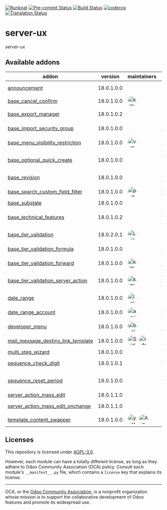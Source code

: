 
[![Runboat](https://img.shields.io/badge/runboat-Try%20me-875A7B.png)](https://runboat.odoo-community.org/builds?repo=OCA/server-ux&target_branch=18.0)
[![Pre-commit Status](https://github.com/OCA/server-ux/actions/workflows/pre-commit.yml/badge.svg?branch=18.0)](https://github.com/OCA/server-ux/actions/workflows/pre-commit.yml?query=branch%3A18.0)
[![Build Status](https://github.com/OCA/server-ux/actions/workflows/test.yml/badge.svg?branch=18.0)](https://github.com/OCA/server-ux/actions/workflows/test.yml?query=branch%3A18.0)
[![codecov](https://codecov.io/gh/OCA/server-ux/branch/18.0/graph/badge.svg)](https://codecov.io/gh/OCA/server-ux)
[![Translation Status](https://translation.odoo-community.org/widgets/server-ux-18-0/-/svg-badge.svg)](https://translation.odoo-community.org/engage/server-ux-18-0/?utm_source=widget)

<!-- /!\ do not modify above this line -->

# server-ux

server-ux

<!-- /!\ do not modify below this line -->

<!-- prettier-ignore-start -->

[//]: # (addons)

Available addons
----------------
addon | version | maintainers | summary
--- | --- | --- | ---
[announcement](announcement/) | 18.0.1.0.0 |  | Notify internal users about relevant organization stuff
[base_cancel_confirm](base_cancel_confirm/) | 18.0.1.0.0 | <a href='https://github.com/kittiu'><img src='https://github.com/kittiu.png' width='32' height='32' style='border-radius:50%;' alt='kittiu'/></a> | Base Cancel Confirm
[base_export_manager](base_export_manager/) | 18.0.1.0.2 |  | Manage model export profiles
[base_import_security_group](base_import_security_group/) | 18.0.1.0.0 |  | Group-based permissions for importing CSV files
[base_menu_visibility_restriction](base_menu_visibility_restriction/) | 18.0.1.0.0 | <a href='https://github.com/victoralmau'><img src='https://github.com/victoralmau.png' width='32' height='32' style='border-radius:50%;' alt='victoralmau'/></a> | Restrict (with groups) menu visibilty
[base_optional_quick_create](base_optional_quick_create/) | 18.0.1.0.0 |  | Avoid "quick create" on m2o fields, on a "by model" basis
[base_revision](base_revision/) | 18.0.1.0.0 |  | Keep track of revised document
[base_search_custom_field_filter](base_search_custom_field_filter/) | 18.0.1.0.0 | <a href='https://github.com/pedrobaeza'><img src='https://github.com/pedrobaeza.png' width='32' height='32' style='border-radius:50%;' alt='pedrobaeza'/></a> | Add custom filters for fields via UI
[base_substate](base_substate/) | 18.0.1.0.0 |  | Base Sub State
[base_technical_features](base_technical_features/) | 18.0.1.0.2 |  | Access to technical features without activating debug mode
[base_tier_validation](base_tier_validation/) | 18.0.2.0.1 | <a href='https://github.com/LoisRForgeFlow'><img src='https://github.com/LoisRForgeFlow.png' width='32' height='32' style='border-radius:50%;' alt='LoisRForgeFlow'/></a> | Implement a validation process based on tiers.
[base_tier_validation_formula](base_tier_validation_formula/) | 18.0.1.0.0 |  | Formulas for Base tier validation
[base_tier_validation_forward](base_tier_validation_forward/) | 18.0.1.0.0 | <a href='https://github.com/kittiu'><img src='https://github.com/kittiu.png' width='32' height='32' style='border-radius:50%;' alt='kittiu'/></a> | Forward option for base tiers
[base_tier_validation_server_action](base_tier_validation_server_action/) | 18.0.1.0.0 | <a href='https://github.com/kittiu'><img src='https://github.com/kittiu.png' width='32' height='32' style='border-radius:50%;' alt='kittiu'/></a> | Add option to call server action when a tier is validated
[date_range](date_range/) | 18.0.1.0.0 | <a href='https://github.com/lmignon'><img src='https://github.com/lmignon.png' width='32' height='32' style='border-radius:50%;' alt='lmignon'/></a> | Manage all kind of date range
[date_range_account](date_range_account/) | 18.0.1.0.0 | <a href='https://github.com/alexis-via'><img src='https://github.com/alexis-via.png' width='32' height='32' style='border-radius:50%;' alt='alexis-via'/></a> | Add Date Range menu entry in Invoicing app
[developer_menu](developer_menu/) | 18.0.1.0.0 | <a href='https://github.com/bealdav'><img src='https://github.com/bealdav.png' width='32' height='32' style='border-radius:50%;' alt='bealdav'/></a> | Menu Shortcut for developer usage
[mail_message_destiny_link_template](mail_message_destiny_link_template/) | 18.0.1.0.0 | <a href='https://github.com/Shide'><img src='https://github.com/Shide.png' width='32' height='32' style='border-radius:50%;' alt='Shide'/></a> <a href='https://github.com/rafaelbn'><img src='https://github.com/rafaelbn.png' width='32' height='32' style='border-radius:50%;' alt='rafaelbn'/></a> | Mail template to show destiny records in chatter.
[multi_step_wizard](multi_step_wizard/) | 18.0.1.0.0 |  | Multi-Steps Wizards
[sequence_check_digit](sequence_check_digit/) | 18.0.1.0.1 |  | Adds a check digit on sequences
[sequence_reset_period](sequence_reset_period/) | 18.0.1.0.0 |  | Auto-generate yearly/monthly/weekly/daily sequence period ranges
[server_action_mass_edit](server_action_mass_edit/) | 18.0.1.1.0 |  | Mass Editing
[server_action_mass_edit_onchange](server_action_mass_edit_onchange/) | 18.0.1.1.0 |  | Extension of server_action_mass_edit
[template_content_swapper](template_content_swapper/) | 18.0.1.0.0 | <a href='https://github.com/yostashiro'><img src='https://github.com/yostashiro.png' width='32' height='32' style='border-radius:50%;' alt='yostashiro'/></a> <a href='https://github.com/AungKoKoLin1997'><img src='https://github.com/AungKoKoLin1997.png' width='32' height='32' style='border-radius:50%;' alt='AungKoKoLin1997'/></a> | Template Content Swapper

[//]: # (end addons)

<!-- prettier-ignore-end -->

## Licenses

This repository is licensed under [AGPL-3.0](LICENSE).

However, each module can have a totally different license, as long as they adhere to Odoo Community Association (OCA)
policy. Consult each module's `__manifest__.py` file, which contains a `license` key
that explains its license.

----
OCA, or the [Odoo Community Association](http://odoo-community.org/), is a nonprofit
organization whose mission is to support the collaborative development of Odoo features
and promote its widespread use.
